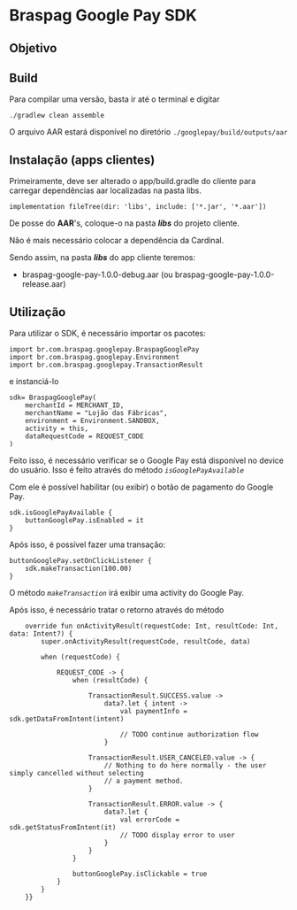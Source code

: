 # Braspag Google Pay SDK

## Objetivo


## Build

Para compilar uma versão, basta ir até o terminal e digitar
 
 ```
 ./gradlew clean assemble
 ```

O arquivo AAR estará disponível no diretório `./googlepay/build/outputs/aar`


## Instalação (apps clientes)

Primeiramente, deve ser alterado o app/build.gradle do cliente para carregar dependências aar localizadas na pasta libs.

```
implementation fileTree(dir: 'libs', include: ['*.jar', '*.aar'])
```

De posse do **AAR**'s, coloque-o na pasta ***libs*** do projeto cliente.

Não é mais necessário colocar a dependência da Cardinal.

Sendo assim, na pasta ***libs*** do app cliente teremos:

- braspag-google-pay-1.0.0-debug.aar (ou braspag-google-pay-1.0.0-release.aar)


## Utilização

Para utilizar o SDK, é necessário importar os pacotes:

```
import br.com.braspag.googlepay.BraspagGooglePay
import br.com.braspag.googlepay.Environment
import br.com.braspag.googlepay.TransactionResult
```

e instanciá-lo

```
sdk= BraspagGooglePay(
    merchantId = MERCHANT_ID,
    merchantName = "Lojão das Fábricas",
    environment = Environment.SANDBOX,
    activity = this,
    dataRequestCode = REQUEST_CODE
)

```

Feito isso, é necessário verificar se o Google Pay está disponível no device do usuário.
Isso é feito através do método *`isGooglePayAvailable`*

Com ele é possível habilitar (ou exibir) o botão de pagamento do Google Pay.

```
sdk.isGooglePayAvailable {
    buttonGooglePay.isEnabled = it
}
```

Após isso, é possível fazer uma transação:

```
buttonGooglePay.setOnClickListener {
    sdk.makeTransaction(100.00)
}
```

O método *`makeTransaction`* irá exibir uma activity do Google Pay.

Após isso, é necessário tratar o retorno através do método

```
    override fun onActivityResult(requestCode: Int, resultCode: Int, data: Intent?) {
        super.onActivityResult(requestCode, resultCode, data)
        
        when (requestCode) {

            REQUEST_CODE -> {
                when (resultCode) {

                    TransactionResult.SUCCESS.value ->
                        data?.let { intent ->
                            val paymentInfo = sdk.getDataFromIntent(intent)

                            // TODO continue authorization flow
                        }

                    TransactionResult.USER_CANCELED.value -> {
                        // Nothing to do here normally - the user simply cancelled without selecting
                        // a payment method.
                    }

                    TransactionResult.ERROR.value -> {
                        data?.let {
                            val errorCode = sdk.getStatusFromIntent(it)
                            // TODO display error to user
                        }
                    }
                }

                buttonGooglePay.isClickable = true
            }
        }
    }}
```